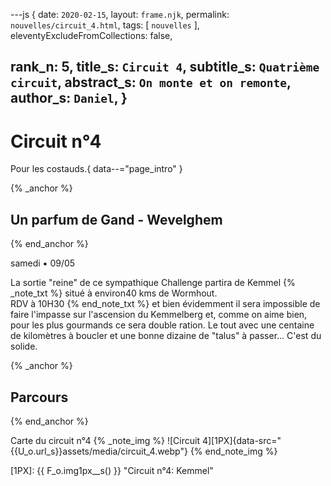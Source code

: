 ---js
{
  date:      `2020-02-15`,
  layout:    `frame.njk`,
  permalink: `nouvelles/circuit_4.html`,
  tags:      [ `nouvelles` ],
  eleventyExcludeFromCollections: false,

  rank_n:     5,
  title_s:    `Circuit 4`,
  subtitle_s: `Quatrième circuit`,
  abstract_s: `On monte et on remonte`,
  author_s:   `Daniel`,
}
---
[comment]: # (======== Post ========)
# Circuit n°4

Pour les costauds.{ data--="page_intro" }


{% _anchor %}
## Un parfum de Gand - Wevelghem
{% end_anchor %}

samedi ▪ 09/05


La sortie "reine" de ce sympathique Challenge partira de Kemmel
{% _note_txt %}
situé à environ40 kms de Wormhout.<br>
RDV à 10H30
{% end_note_txt %}
et bien évidemment il sera impossible de faire l'impasse sur l'ascension du Kemmelberg et, comme on aime bien, pour les plus gourmands ce sera double ration. Le tout avec une centaine de kilomètres à boucler et une bonne dizaine de "talus" à passer...
C'est du solide.

{% _anchor %}
## Parcours
{% end_anchor %}


Carte du circuit n°4
{% _note_img %}
![Circuit 4][1PX]{data-src="{{U_o.url_s}}assets/media/circuit_4.webp"}
{% end_note_img %}


[comment]: # (======== Links ========)
[1PX]: {{ F_o.img1px__s() }} "Circuit n°4: Kemmel"

